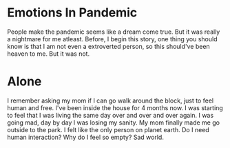 #   Emotions In Pandemic 
People make the pandemic seems like a dream come true. But it was really a nightmare for me atleast. Before, I begin this story, one thing you should know is that I am not even a extroverted person, so this should've been heaven to me. But it was not.   
# Alone

I remember asking my mom if I can go walk around the block, just to feel human and free. I've been inside the house for 4 months now. I was starting to feel that I was living the same day over and over and over again. I was going mad, day by day I was losing my sanity. My mom finally made me go outside to the park. I felt like the only person on planet earth. Do I need human interaction? Why do I feel so empty? Sad world.   

